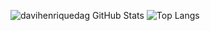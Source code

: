 ![davihenriquedag GitHub Stats](https://github-readme-stats.vercel.app/api?username=davihenriquedag&show_icons=true&theme=tokyonight)
![Top Langs](https://github-readme-stats.vercel.app/api/top-langs/?username=davihenriquedag&layout=compact&theme=tokyonight)
